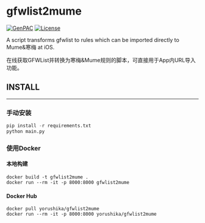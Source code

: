 # gfwlist2mume

[![GenPAC](https://img.shields.io/badge/workwith-genpac-brightgreen.svg)](https://github.com/JinnLynn/GenPAC) [![License](https://img.shields.io/badge/license-GPL--3.0-brightgreen.svg)](https://github.com/yorushika/gfwlist2mume/blob/master/LICENSE)

A script transforms gfwlist to rules which can be imported directly to Mume&amp;寒梅 at iOS.

在线获取GFWList并转换为寒梅&Mume规则的脚本，可直接用于App内URL导入功能。

## INSTALL

---
### 手动安装

```python
pip install -r requirements.txt
python main.py
```

### 使用Docker

#### 本地构建

```docker
docker build -t gfwlist2mume .
docker run --rm -it -p 8000:8000 gfwlist2mume
```

#### Docker Hub

```docker
docker pull yorushika/gfwlist2mume
docker run --rm -it -p 8000:8000 yorushika/gfwlist2mume
```